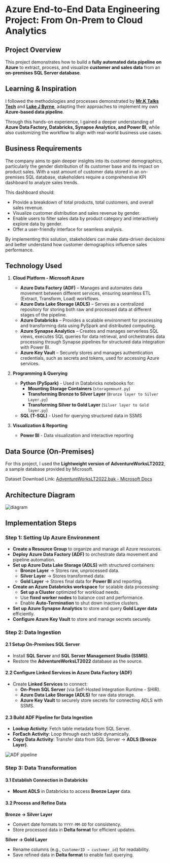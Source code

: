 # Azure End-to-End Data Engineering Project: From On-Prem to Cloud Analytics
## Project Overview
This project demonstrates how to build a **fully automated data pipeline on Azure** to extract, process, and visualize **customer and sales data** from an **on-premises SQL Server database**.

## Learning & Inspiration
I followed the methodologies and processes demonstrated by **[Mr.K Talks Tech](https://www.youtube.com/watch?v=iQ41WqhHglk)** and **[Luke J Byrne](https://www.youtube.com/watch?v=ygJ11fzq_ik)**, adapting their approaches to implement my own **Azure-based data pipeline**.

Through this hands-on experience, I gained a deeper understanding of **Azure Data Factory, Databricks, Synapse Analytics, and Power BI**, while also customizing the workflow to align with real-world business use cases.

## Business Requirements
The company aims to gain deeper insights into its customer demographics, particularly the gender distribution of its customer base and its impact on product sales. With a vast amount of customer data stored in an on-premises SQL database, stakeholders require a comprehensive KPI dashboard to analyze sales trends.

This dashboard should:

- Provide a breakdown of total products, total customers, and overall sales revenue.
- Visualize customer distribution and sales revenue by gender.
- Enable users to filter sales data by product category and interactively explore data by gender.
- Offer a user-friendly interface for seamless analysis.

By implementing this solution, stakeholders can make data-driven decisions and better understand how customer demographics influence sales performance.

## Technology Used
1. **Cloud Platform - Microsoft Azure**  
   - **Azure Data Factory (ADF)** – Manages and automates data movement between different services, ensuring seamless ETL (Extract, Transform, Load) workflows. 
   - **Azure Data Lake Storage (ADLS)** – Serves as a centralized repository for storing both raw and processed data at different stages of the pipeline.
   - **Azure Databricks** – Provides a scalable environment for processing and transforming data using PySpark and distributed computing.
   - **Azure Synapse Analytics** – Creates and manages serverless SQL views, executes SQL queries for data retrieval, and orchestrates data processing through Synapse pipelines for structured data integration with Power BI.
   - **Azure Key Vault** – Securely stores and manages authentication credentials, such as secrets and tokens, used for accessing Azure services. 

2. **Programming & Querying**  
   - **Python (PySpark)** - Used in Databricks notebooks for:
     - **Mounting Storage Containers** (`storagemount.py`)
     - **Transforming Bronze to Silver Layer** (`Bronze layer to Silver Layer.py`)
     - **Transforming Silver to Gold Layer** (`Silver layer to Gold layer.py`)
   - **SQL (T-SQL)** - Used for querying structured data in SSMS  

3. **Visualization & Reporting**  
   - **Power BI** - Data visualization and interactive reporting

## Data Source (On-Premises)
For this project, I used the **Lightweight version of AdventureWorksLT2022**, a sample database provided by Microsoft.  

Dataset Download Link:  [AdventureWorksLT2022.bak - Microsoft Docs](https://learn.microsoft.com/en-us/sql/samples/adventureworks-install-configure?view=sql-server-ver16&tabs=ssms)  

##  Architecture Diagram
![diagram](https://github.com/user-attachments/assets/645ec48c-fdf3-4aed-97dd-f0cb3633ecf8)

## Implementation Steps
### Step 1: Setting Up Azure Environment  
- **Create a Resource Group** to organize and manage all Azure resources.  
- **Deploy Azure Data Factory (ADF)** to orchestrate data movement and pipeline automation.  
- **Set up Azure Data Lake Storage (ADLS)** with structured containers:  
  - **Bronze Layer** → Stores raw, unprocessed data.  
  - **Silver Layer** → Stores transformed data.  
  - **Gold Layer** → Stores final data for **Power BI** and reporting.  
- **Create an Azure Databricks workspace** for scalable data processing:  
  - **Set up a Cluster** optimized for workload needs.  
  - Use **fixed worker nodes** to balance cost and performance.  
  - Enable **Auto-Termination** to shut down inactive clusters.  
- **Set up Azure Synapse Analytics** to store and query **Gold Layer data** efficiently.  
- **Configure Azure Key Vault** to store and manage secrets securely.

### Step 2: Data Ingestion  
#### 2.1 Setup On-Premises SQL Server  
- Install **SQL Server** and **SQL Server Management Studio (SSMS)**.  
- Restore the **AdventureWorksLT2022** database as the source.  
#### 2.2 Configure Linked Services in Azure Data Factory (ADF)  
- Create **Linked Services** to connect:  
  - **On-Prem SQL Server** (via Self-Hosted Integration Runtime - SHIR).  
  - **Azure Data Lake Storage (ADLS)** for raw data storage.  
  - **Azure Key Vault** to securely store secrets for connecting ADLS with SSMS.  
#### 2.3 Build ADF Pipeline for Data Ingestion  
- **Lookup Activity**: Fetch table metadata from SQL Server.  
- **ForEach Activity**: Loop through each table dynamically.  
- **Copy Data Activity**: Transfer data from SQL Server → **ADLS (Bronze Layer)**.  

![ADF pipeline](https://github.com/user-attachments/assets/8a7ca00f-2ae5-45d5-83ed-55628d7ce107)

### Step 3: Data Transformation  

#### 3.1 Establish Connection in Databricks  
- **Mount ADLS** in Databricks to access **Bronze Layer** data.  

#### 3.2 Process and Refine Data  

**Bronze → Silver Layer**  
- Convert date formats to `YYYY-MM-DD` for consistency.  
- Store processed data in **Delta format** for efficient updates.  

**Silver → Gold Layer**  
- Rename columns (e.g., `CustomerID → customer_id`) for readability.  
- Save refined data in **Delta format** to enable fast querying.  












